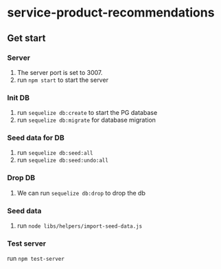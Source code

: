 # service-product-recommendations

## Get start
### Server
1. The server port is set to 3007.
2. run `npm start` to start the server

### Init DB
1. run `sequelize db:create` to start the PG database
2. run `sequelize db:migrate` for database migration 

### Seed data for DB
1. run `sequelize db:seed:all`
2. run `sequelize db:seed:undo:all`

### Drop DB
1. We can run `sequelize db:drop` to drop the db

### Seed data
1. run `node libs/helpers/import-seed-data.js`

### Test server
run `npm test-server` 